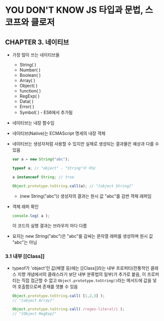 # YOU DON'T KNOW JS 타입과 문법, 스코프와 클로저

## CHAPTER 3. 네이티브

- 가장 많이 쓰는 네이티브들

  - String( )
  - Number( )
  - Boolean( )
  - Array( )
  - Object( )
  - function( )
  - RegExp( )
  - Data( )
  - Error( )
  - Symbol( ) - ES6에서 추가됨

- 네이티브는 내장 함수임

- 네이티브(Native)는 ECMAScript 명세의 내장 객체

- 네이티브는 생성자처럼 사용할 수 있지만 실제로 생성되는 결과물은 예상과 다를 수 있음

  ```javascript
  var a = new String("abc");

  typeof a; // "object" - "String"이 아님

  a instanceof String; // true

  Object.prototype.toString.call(a); // "[object String]"
  ```

  - (new String("abc")) 생성자의 결과는 원시 값 "abc"를 감싼 객체 래퍼임

- 객체 래퍼 확인

  ```javascript
  console.log( a );
  ```

  이 코드의 실행 결과는 브라우저 마다 다름

- 요지는 new String("abc")은 "abc"를 감싸는 문자열 래퍼를 생성하며 원시 값 "abc"는 아님

### 3.1 내부 [[Class]]

- typeof가 'object'인 값(배열 등)에는 [[Class]]라는 내부 프로퍼티(전통적인 클래스 지향 개념에서의 클래스라기 보단 내부 분류법의 일부)가 추가로 붙음, 이 프로퍼티는 직접 접근할 수 없고 `Object.prototype.toString()`라는 메서드에 값을 넣어 호출함으로써 존재를 엿볼 수 있음

  ```javascript
  Object.prototype.toString.call( [1,2,3] );
  // "[object Array]"

  Object.prototype.toString.call( /regex-literal/i );
  // "[Object RegExp]"
  ```

  ​

